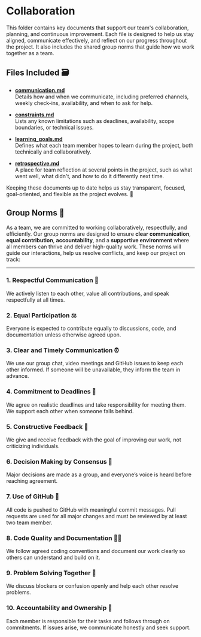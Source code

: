 # Collaboration

This folder contains key documents that support our team's collaboration, planning,
and continuous improvement. Each file is designed to help us stay aligned, communicate
effectively, and reflect on our progress throughout the project. It also includes
the shared group norms that guide how we work together as a team.

## Files Included 🗃️

- [**communication.md**](communication.md)  
  Details how and when we communicate, including preferred channels, weekly check-ins,
  availability, and when to ask for help.

- [**constraints.md**](constraints.md)  
  Lists any known limitations such as deadlines, availability, scope boundaries,
  or technical issues.

- [**learning_goals.md**](learning_goals.md)  
  Defines what each team member hopes to learn during the project, both technically
  and collaboratively.

- [**retrospective.md**](retrospective.md)  
  A place for team reflection at several points in the project, such as what went
  well, what didn't, and how to do it differently next time.

Keeping these documents up to date helps us stay transparent, focused, goal-oriented,
and flexible as the project evolves. 🚀

## Group Norms 📜

As a team, we are committed to working collaboratively, respectfully, and efficiently.
Our group norms are designed to ensure **clear communication**, **equal
contribution**, **accountability**, and a **supportive environment** where all
members can thrive and deliver high-quality work. These norms will guide our interactions,
help us resolve conflicts, and keep our project on track:

---

### 1. Respectful Communication 🤝

We actively listen to each other, value all contributions, and speak respectfully
at all times.

### 2. Equal Participation ⚖️

Everyone is expected to contribute equally to discussions, code, and documentation
unless otherwise agreed upon.

### 3. Clear and Timely Communication ⏰

We use our group chat, video meetings and GitHub issues to keep each other informed.
If someone will be unavailable, they inform the team in advance.

### 4. Commitment to Deadlines 📅

We agree on realistic deadlines and take responsibility for meeting them.
We support each other when someone falls behind.

### 5. Constructive Feedback 💬

We give and receive feedback with the goal of improving our work, not criticizing
individuals.

### 6. Decision Making by Consensus 🧠

Major decisions are made as a group, and everyone’s voice is heard before reaching
agreement.

### 7. Use of GitHub 🔀

All code is pushed to GitHub with meaningful commit messages.
Pull requests are used for all major changes and must be reviewed by at least
two team member.

### 8. Code Quality and Documentation 🧑‍💻

We follow agreed coding conventions and document our work clearly so others can
understand and build on it.

### 9. Problem Solving Together 🤔

We discuss blockers or confusion openly and help each other resolve problems.

### 10. Accountability and Ownership 🙋

Each member is responsible for their tasks and follows through on commitments.
If issues arise, we communicate honestly and seek support.
